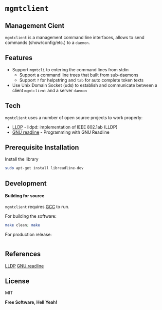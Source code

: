 # `mgmtclient`
## Management Cient

`mgmtclient` is a management command line interfaces, allows to send commands (show/config/etc.) to a `daemon`.

## Features

- Support `mgmtcli` to entering the command lines from stdin
    - Support a command line trees that built from sub-daemons
    - Support `?` for helpstring and `tab` for auto complete token texts
- Use Unix Domain Socket (uds) to establish and communicate between a client `mgmtclient` and a server `daemon`

## Tech

`mgmtclient` uses a number of open source projects to work properly:

- [LLDP](https://github.com/lldpd/lldpd) - lldpd: implementation of IEEE 802.1ab (LLDP)
- [GNU readline](https://web.mit.edu/gnu/doc/html/rlman_toc.html#SEC21) - Programming with GNU Readline

## Prerequisite Installation
Install the library

```sh
sudo apt-get install libreadline-dev
```

## Development

#### Building for source

`mgmtclient` requires [GCC](https://gcc.gnu.org/) to run.

For building the software:

```sh
make clean; make
```

For production release:

```sh

```

## References
[LLDP](https://github.com/lldpd/lldpd)
[GNU readline](https://web.mit.edu/gnu/doc/html/rlman_toc.html#SEC21)

## License

MIT

**Free Software, Hell Yeah!**

